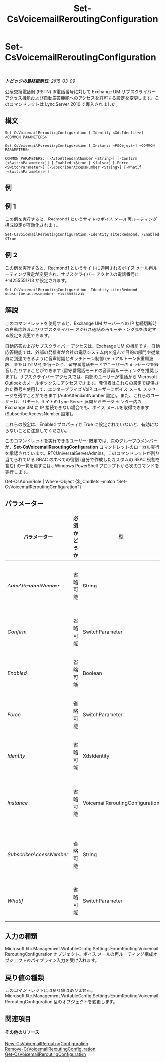 ﻿---
title: Set-CsVoicemailReroutingConfiguration
TOCTitle: Set-CsVoicemailReroutingConfiguration
ms:assetid: c16a0d47-318b-46e4-991c-e4842403dbe3
ms:mtpsurl: https://technet.microsoft.com/ja-jp/library/Gg412948(v=OCS.15)
ms:contentKeyID: 48273484
ms.date: 05/19/2016
mtps_version: v=OCS.15
ms.translationtype: HT
---

# Set-CsVoicemailReroutingConfiguration

 

_**トピックの最終更新日:** 2015-03-09_

公衆交換電話網 (PSTN) の電話番号に対して Exchange UM サブスクライバー アクセス機能および自動応答機能へのアクセスを許可する設定を変更します。このコマンドレットは Lync Server 2010 で導入されました。

## 構文

    Set-CsVoicemailReroutingConfiguration [-Identity <XdsIdentity>] <COMMON PARAMETERS>

    Set-CsVoicemailReroutingConfiguration [-Instance <PSObject>] <COMMON PARAMETERS>

    COMMON PARAMETERS: [-AutoAttendantNumber <String>] [-Confirm [<SwitchParameter>]] [-Enabled <$true | $false>] [-Force <SwitchParameter>] [-SubscriberAccessNumber <String>] [-WhatIf [<SwitchParameter>]]

## 例

## 例 1

この例を実行すると、Redmond1 というサイトのボイス メール再ルーティング構成設定が有効化されます。

    Set-CsVoicemailReroutingConfiguration -Identity site:Redmond1 -Enabled $True

## 例 2

この例を実行すると、Redmond1 というサイトに適用されるボイス メール再ルーティング設定が変更され、サブスクライバー アクセスの電話番号に +14255551213 が設定されます。

    Set-CsVoicemailReroutingConfiguration -Identity site:Redmond1 -SubscriberAccessNumber "+14255551213"

## 解説

このコマンドレットを使用すると、Exchange UM サーバーへの IP 接続切断時の自動応答およびサブスクライバー アクセス通話の再ルーティング先を決定する設定を変更できます。

自動応答およびサブスクライバー アクセスは、Exchange UM の機能です。自動応答機能では、外部の発信者が会社の電話システム内を進んで目的の部門や従業員に到達できるように音声認識とタッチトーン制御 (デュアルトーン多重周波数、または DTMF) を行ったり、留守番電話モードでユーザーのメッセージを録音したりすることができます (留守番電話モードの音声再ルーティングを推奨します)。サブスクライバー アクセスでは、内部のユーザーが電話から Microsoft Outlook のメールボックスにアクセスできます。発信者はこれらの設定で提供された番号を使用して、エンタープライズ VoIP ユーザーにボイス メール メッセージを残すことができます (AutoAttendantNumber 設定)。また、これらのユーザーは、リモート サイトの Lync Server 展開からデータ センター内の Exchange UM に IP 接続できない場合でも、ボイス メールを取得できます (SubscriberAccessNumber 設定)。

これらの設定は、Enabled プロパティが True に設定されていないと、有効にならないことに注意してください。

このコマンドレットを実行できるユーザー: 既定では、次のグループのメンバーが、**Set-CsVoicemailReroutingConfiguration** コマンドレットのローカル実行を承認されています。RTCUniversalServerAdmins。このコマンドレットが割り当てられている RBAC のすべての役割 (自分で作成したカスタムの RBAC 役割を含む) の一覧を戻すには、Windows PowerShell プロンプトから次のコマンドを実行します。

Get-CsAdminRole | Where-Object {$\_.Cmdlets –match "Set-CsVoicemailReroutingConfiguration"}

## パラメーター


<table>
<colgroup>
<col style="width: 25%" />
<col style="width: 25%" />
<col style="width: 25%" />
<col style="width: 25%" />
</colgroup>
<thead>
<tr class="header">
<th>パラメーター</th>
<th>必須かどうか</th>
<th>型</th>
<th>説明</th>
</tr>
</thead>
<tbody>
<tr class="odd">
<td><p><em>AutoAttendantNumber</em></p></td>
<td><p>省略可能</p></td>
<td><p>String</p></td>
<td><p>ボイス メール デポジット試行の再ルーティング先の、自動応答の電話番号。</p>
<p>このパラメーターに入力する番号は、既存の連絡先オブジェクトの LineUri である必要があります。</p>
<p>値は、1 から 9 の 1 桁の数字で始まる必要があり、必要に応じて先行するプラス記号 (+) の後に任意の桁数の数字を続けます。</p></td>
</tr>
<tr class="even">
<td><p><em>Confirm</em></p></td>
<td><p>省略可能</p></td>
<td><p>SwitchParameter</p></td>
<td><p>コマンドの実行前に確認メッセージが表示されます。</p></td>
</tr>
<tr class="odd">
<td><p><em>Enabled</em></p></td>
<td><p>省略可能</p></td>
<td><p>Boolean</p></td>
<td><p>IP 接続切断時に PSTN を介して再ルーティングされるボイス メールへのアクセスを試行するかどうかを指定します。</p></td>
</tr>
<tr class="even">
<td><p><em>Force</em></p></td>
<td><p>省略可能</p></td>
<td><p>SwitchParameter</p></td>
<td><p>変更を行う前に表示されるように設定されているすべての確認メッセージを表示しないようにします。</p></td>
</tr>
<tr class="odd">
<td><p><em>Identity</em></p></td>
<td><p>省略可能</p></td>
<td><p>XdsIdentity</p></td>
<td><p>変更する構成の一意の識別子です。このコマンドレットでは、ID を Global または Site:&lt;サイト名&gt;とします。&lt;サイト名&gt;は、設定を適用するサイトの名前です。</p></td>
</tr>
<tr class="even">
<td><p><em>Instance</em></p></td>
<td><p>省略可能</p></td>
<td><p>VoicemailReroutingConfiguration</p></td>
<td><p>個々のパラメーター値を設定せずに、コマンドレットにオブジェクトへの参照を渡せます。</p>
<p>このオブジェクトは、Microsoft.Rtc.Management.WritableConfig.Settings.ExumRouting.VoicemailReroutingConfiguration 型である必要があります (<strong>Get-CsVoicemailReroutingConfiguration</strong> コマンドレットを呼び出すと取得できます)。</p></td>
</tr>
<tr class="odd">
<td><p><em>SubscriberAccessNumber</em></p></td>
<td><p>省略可能</p></td>
<td><p>String</p></td>
<td><p>ボイスメールを取得しようとして再ルーティングされるサブスクライバー アクセス番号。</p>
<p>このパラメーターに入力する番号は、既存の連絡先オブジェクトの LineUri である必要があります。</p>
<p>値は、1 から 9 の 1 桁の数字で始まる必要があり、必要に応じて先行するプラス記号 (+) の後に任意の桁数の数字を続けます。</p></td>
</tr>
<tr class="even">
<td><p><em>WhatIf</em></p></td>
<td><p>省略可能</p></td>
<td><p>SwitchParameter</p></td>
<td><p>実際にコマンドを実行しなくてもコマンドの実行結果がわかります。</p></td>
</tr>
</tbody>
</table>


## 入力の種類

Microsoft.Rtc.Management.WritableConfig.Settings.ExumRouting.VoicemailReroutingConfiguration オブジェクト。ボイス メールの再ルーティング構成オブジェクトのパイプライン入力を受け入れます。

## 戻り値の種類

このコマンドレットには戻り値はありません。Microsoft.Rtc.Management.WritableConfig.Settings.ExumRouting.VoicemailReroutingConfiguration 型のオブジェクトを変更します。

## 関連項目

#### その他のリソース

[New-CsVoicemailReroutingConfiguration](new-csvoicemailreroutingconfiguration.md)  
[Remove-CsVoicemailReroutingConfiguration](remove-csvoicemailreroutingconfiguration.md)  
[Get-CsVoicemailReroutingConfiguration](get-csvoicemailreroutingconfiguration.md)

